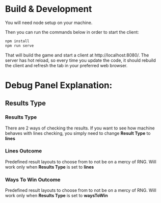 # Build & Development

You will need node setup on your machine.

Then you can run the commands below in order to start the client:

```bash
npm install
npm run serve
```

That will build the game and start a client at http://localhost:8080/. The server has hot reload, so every time you
update the code, it should rebuild the client and refresh the tab in your preferred web browser.

# Debug Panel Explanation:

## Results Type

### Results Type

There are 2 ways of checking the results.
If you want to see how machine behaves with lines checking, you simply need to change **Result Type** to **lines**

### Lines Outcome

Predefined result layouts to choose from to not be on a mercy of RNG. Will work only when **Results Type** is set to **lines**

### Ways To Win Outcome

Predefined result layouts to choose from to not be on a mercy of RNG. Will work only when **Results Type** is set to **waysToWin**
